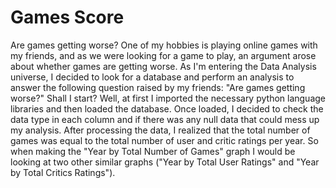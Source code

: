# Games Score
 Are games getting worse?
 One of my hobbies is playing online games with my friends, and as we were looking for a game to play, an argument arose about whether games are getting worse. As I'm entering the Data Analysis universe, I decided to look for a database and perform an analysis to answer the following question raised by my friends: "Are games getting worse?"
Shall I start?
Well, at first I imported the necessary python language libraries and then loaded the database.
Once loaded, I decided to check the data type in each column and if there was any null data that could mess up my analysis. After processing the data, I realized that the total number of games was equal to the total number of user and critic ratings per year. So when making the "Year by Total Number of Games" graph I would be looking at two other similar graphs ("Year by Total User Ratings" and "Year by Total Critics Ratings").